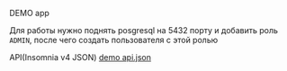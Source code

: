 DEMO app

Для работы нужно поднять posgresql на 5432 порту и добавить роль `ADMIN`, после чего создать пользователя с этой ролью

API(Insomnia v4 JSON)
[demo api.json](https://github.com/user-attachments/files/18486988/demo.api.json)
